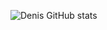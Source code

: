 ![Denis GitHub stats](https://github-readme-stats.vercel.app/api?username=denis-ershov&show_icons=true&theme=graywhite)
